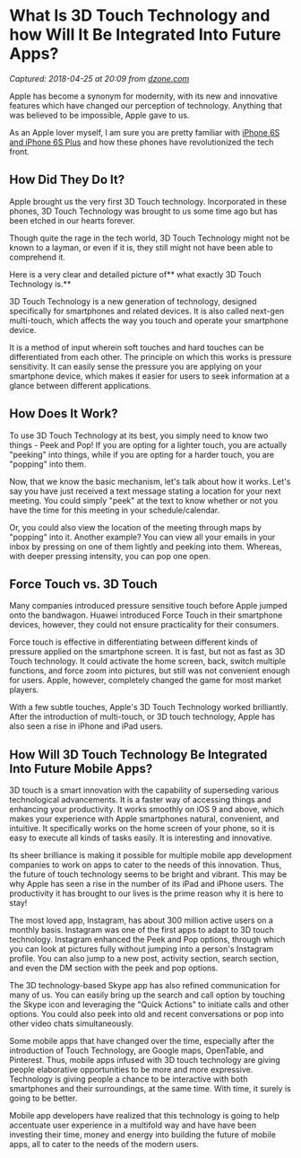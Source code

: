 # What Is 3D Touch Technology and how Will It Be Integrated Into Future Apps?

_Captured: 2018-04-25 at 20:09 from [dzone.com](https://dzone.com/articles/what-is-3d-touch-technology-and-how-it-will-be-int?edition=376199&utm_source=Daily%20Digest&utm_medium=email&utm_campaign=Daily%20Digest%202018-04-25)_

Apple has become a synonym for modernity, with its new and innovative features which have changed our perception of technology. Anything that was believed to be impossible, Apple gave to us.

As an Apple lover myself, I am sure you are pretty familiar with [iPhone 6S and iPhone 6S Plus](http://www.sitepronews.com/2015/09/28/apple-iphone-6s-6s-plus-sales-shatter-previous-records/) and how these phones have revolutionized the tech front.

## How Did They Do It?

Apple brought us the very first 3D Touch technology. Incorporated in these phones, 3D Touch Technology was brought to us some time ago but has been etched in our hearts forever.

Though quite the rage in the tech world, 3D Touch Technology might not be known to a layman, or even if it is, they still might not have been able to comprehend it.

Here is a very clear and detailed picture of** what exactly 3D Touch Technology is.**

3D Touch Technology is a new generation of technology, designed specifically for smartphones and related devices. It is also called next-gen multi-touch, which affects the way you touch and operate your smartphone device.

It is a method of input wherein soft touches and hard touches can be differentiated from each other. The principle on which this works is pressure sensitivity. It can easily sense the pressure you are applying on your smartphone device, which makes it easier for users to seek information at a glance between different applications.

## How Does It Work?

To use 3D Touch Technology at its best, you simply need to know two things - Peek and Pop! If you are opting for a lighter touch, you are actually "peeking" into things, while if you are opting for a harder touch, you are "popping" into them.

Now, that we know the basic mechanism, let's talk about how it works. Let's say you have just received a text message stating a location for your next meeting. You could simply "peek" at the text to know whether or not you have the time for this meeting in your schedule/calendar.

Or, you could also view the location of the meeting through maps by "popping" into it. Another example? You can view all your emails in your inbox by pressing on one of them lightly and peeking into them. Whereas, with deeper pressing intensity, you can pop one open.

## Force Touch vs. 3D Touch

Many companies introduced pressure sensitive touch before Apple jumped onto the bandwagon. Huawei introduced Force Touch in their smartphone devices, however, they could not ensure practicality for their consumers.

Force touch is effective in differentiating between different kinds of pressure applied on the smartphone screen. It is fast, but not as fast as 3D Touch technology. It could activate the home screen, back, switch multiple functions, and force zoom into pictures, but still was not convenient enough for users. Apple, however, completely changed the game for most market players.

With a few subtle touches, Apple's 3D Touch Technology worked brilliantly. After the introduction of multi-touch, or 3D touch technology, Apple has also seen a rise in iPhone and iPad users.

## How Will 3D Touch Technology Be Integrated Into Future Mobile Apps?

3D touch is a smart innovation with the capability of superseding various technological advancements. It is a faster way of accessing things and enhancing your productivity. It works smoothly on iOS 9 and above, which makes your experience with Apple smartphones natural, convenient, and intuitive. It specifically works on the home screen of your phone, so it is easy to execute all kinds of tasks easily. It is interesting and innovative.

Its sheer brilliance is making it possible for multiple mobile app development companies to work on apps to cater to the needs of this innovation. Thus, the future of touch technology seems to be bright and vibrant. This may be why Apple has seen a rise in the number of its iPad and iPhone users. The productivity it has brought to our lives is the prime reason why it is here to stay!

The most loved app, Instagram, has about 300 million active users on a monthly basis. Instagram was one of the first apps to adapt to 3D touch technology. Instagram enhanced the Peek and Pop options, through which you can look at pictures fully without jumping into a person's Instagram profile. You can also jump to a new post, activity section, search section, and even the DM section with the peek and pop options.

The 3D technology-based Skype app has also refined communication for many of us. You can easily bring up the search and call option by touching the Skype icon and leveraging the "Quick Actions" to initiate calls and other options. You could also peek into old and recent conversations or pop into other video chats simultaneously.

Some mobile apps that have changed over the time, especially after the introduction of Touch Technology, are Google maps, OpenTable, and Pinterest. Thus, mobile apps infused with 3D touch technology are giving people elaborative opportunities to be more and more expressive. Technology is giving people a chance to be interactive with both smartphones and their surroundings, at the same time. With time, it surely is going to be better.

Mobile app developers have realized that this technology is going to help accentuate user experience in a multifold way and have have been investing their time, money and energy into building the future of mobile apps, all to cater to the needs of the modern users.
